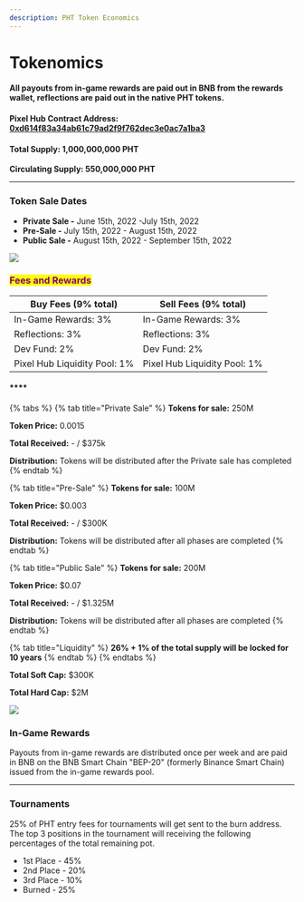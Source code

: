 ```yaml
---
description: PHT Token Economics
---
```


# Tokenomics

#### All payouts from in-game rewards are paid out in BNB from the rewards wallet, reflections are paid out in the native PHT tokens.

#### **Pixel Hub Contract Address:** [0xd614f83a34ab61c79ad2f9f762dec3e0ac7a1ba3](https://bscscan.com/address/0xd614f83a34ab61c79ad2f9f762dec3e0ac7a1ba3)

#### Total Supply: 1,000,000,000 PHT

**Circulating Supply: 550,000,000 PHT**

***

### **Token Sale Dates**

* **Private Sale -** June 15th, 2022 -July 15th, 2022
* **Pre-Sale -** July 15th, 2022 - August 15th, 2022
* **Public Sale -** August 15th, 2022 - September 15th, 2022

![](../.gitbook/assets/token\_distribution.png)

### <mark style="color:purple;">Fees and Rewards</mark>

| Buy Fees (9% total)          | Sell Fees (9% total)         |
| ---------------------------- | ---------------------------- |
| In-Game Rewards: 3%          | In-Game Rewards: 3%          |
| Reflections: 3%              | Reflections: 3%              |
| Dev Fund: 2%                 | Dev Fund: 2%                 |
| Pixel Hub Liquidity Pool: 1% | Pixel Hub Liquidity Pool: 1% |

#### \*\*\*\*

{% tabs %}
{% tab title="Private Sale" %}
**Tokens for sale:** 250M

**Token Price:** 0.0015

**Total Received:** - / $375k

**Distribution:** Tokens will be distributed after the Private sale has completed
{% endtab %}

{% tab title="Pre-Sale" %}
**Tokens for sale:** 100M

**Token Price:** $0.003

**Total Received:** - / $300K

**Distribution:** Tokens will be distributed after all phases are completed
{% endtab %}

{% tab title="Public Sale" %}
**Tokens for sale:** 200M

**Token Price:** $0.07

**Total Received:** - / $1.325M

**Distribution:** Tokens will be distributed after all phases are completed
{% endtab %}

{% tab title="Liquidity" %}
**26% + 1% of the total supply will be locked for 10 years**
{% endtab %}
{% endtabs %}

**Total Soft Cap:** $300K

**Total Hard Cap:** $2M

![](../.gitbook/assets/pht\_funds\_distribution.png)

### In-Game Rewards

Payouts from in-game rewards are distributed once per week and are paid in BNB on the BNB Smart Chain "BEP-20" (formerly Binance Smart Chain) issued from the in-game rewards pool.

***

### Tournaments

25% of PHT entry fees for tournaments will get sent to the burn address. The top 3 positions in the tournament will receiving the following percentages of the total remaining pot.

* 1st Place - 45%
* 2nd Place - 20%
* 3rd Place - 10%
* Burned - 25%
